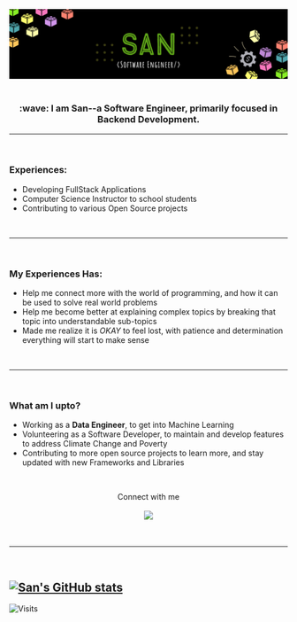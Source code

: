 <img src="./assets/banner.jpg" alt="Header Banner"/>
<br>
<br>
<h3 align="center">
:wave: I am San--a Software Engineer, primarily focused in Backend Development. 
</h3>

---
<br>
<h3> Experiences: </h3>
  
- Developing FullStack Applications
- Computer Science Instructor to school students 
- Contributing to various Open Source projects
</p>
<br>

----
<br>
<h3> My Experiences Has:  </h3>

- Help me connect more with the world of programming, and how it can be used to solve real world problems
- Help me become better at explaining complex topics by breaking that topic into understandable sub-topics
- Made me realize it is <i>OKAY</i> to feel lost, with patience and determination everything will start to make sense

<br>

---
<br>
<h3> What am I upto? </h3>

- Working as a <b>Data Engineer</b>, to get into Machine Learning
- Volunteering as a Software Developer, to maintain and develop features to address Climate Change and Poverty
- Contributing to more open source projects to learn more, and stay updated with new Frameworks and Libraries

<br>

<p align="center"> 
Connect with me <br> <br>
<a href="mailto:munsan14@gmail.com"> <img src="https://img.shields.io/badge/Gmail-D14836?style=for-the-badge&logo=gmail&logoColor=white"/></a>
</p>
<br> 

---
<br>

[![San's GitHub stats](https://github-readme-stats.vercel.app/api?username=sancodes&count_private=true&show_icons=true&theme=dark&hide_border=true)](https://github.com/sancodes/github-readme-stats)
<br> 
----------------


![Visits](https://api.visitorbadge.io/api/visitors?path=http%3A%2F%2Fwww.github.com%2Fsancodes%2F&label=visits&countColor=%23d9e3f0&style=plastic)




































